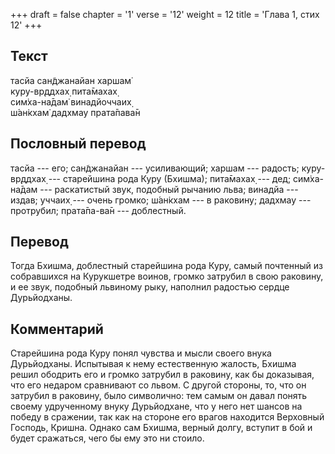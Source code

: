 +++
draft = false
chapter = '1'
verse = '12'
weight = 12
title = 'Глава 1, стих 12'
+++
## Текст

тасйа сан̃джанайан харшам̇  
куру-вр̣ддхах̣ пита̄махах̣  
сим̇ха-на̄дам̇ винадйоччаих̣  
ш́ан̇кхам̇ дадхмау прата̄пава̄н

## Пословный перевод

тасйа --- его; сан̃джанайан --- усиливающий; харшам --- радость;
куру-вр̣ддхах̣ --- старейшина рода Куру (Бхишма); пита̄махах̣ --- дед;
сим̇ха-на̄дам --- раскатистый звук, подобный рычанию льва; винадйа ---
издав; уччаих̣ --- очень громко; ш́ан̇кхам --- в раковину; дадхмау ---
протрубил; прата̄па-ва̄н --- доблестный.

## Перевод

Тогда Бхишма, доблестный старейшина рода Куру, самый почтенный из
собравшихся на Курукшетре воинов, громко затрубил в свою раковину, и ее
звук, подобный львиному рыку, наполнил радостью сердце Дурьйодханы.

## Комментарий

Старейшина рода Куру понял чувства и мысли своего внука Дурьйодханы.
Испытывая к нему естественную жалость, Бхишма решил ободрить его и
громко затрубил в раковину, как бы доказывая, что его недаром сравнивают
со львом. С другой стороны, то, что он затрубил в раковину, было
символично: тем самым он давал понять своему удрученному внуку
Дурьйодхане, что у него нет шансов на победу в сражении, так как на
стороне его врагов находится Верховный Господь, Кришна. Однако сам
Бхишма, верный долгу, вступит в бой и будет сражаться, чего бы ему это
ни стоило.
